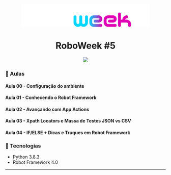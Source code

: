<div align="center">
    <img src="./logo.png" width="400">
    <h1>RoboWeek #5</h1>
</div>

<div align="center">
    <img src="./site.gif">
</div>


### :memo: Aulas

#### Aula 00 - Configuração do ambiente
#### Aula 01 - Conhecendo o Robot Framework
#### Aula 02 - Avançando com App Actions
#### Aula 03 - Xpath Locators e Massa de Testes JSON vs CSV
#### Aula 04 - IF/ELSE + Dicas e Truques em Robot Framework

### :hammer: Tecnologias
<ul>
    <li>Python 3.8.3</li>
    <li>Robot Framework 4.0</li>
</ul>


<hr>
